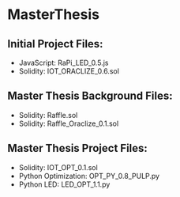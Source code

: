 # MasterThesis

## Initial Project Files:
   - JavaScript: RaPi_LED_0.5.js
   - Solidity: IOT_ORACLIZE_0.6.sol

## Master Thesis Background Files:
  - Solidity: Raffle.sol
  - Solidity: Raffle_Oraclize_0.1.sol
    
 ## Master Thesis Project Files:
   - Solidity: IOT_OPT_0.1.sol
   - Python Optimization: OPT_PY_0.8_PULP.py
   - Python LED: LED_OPT_1.1.py
